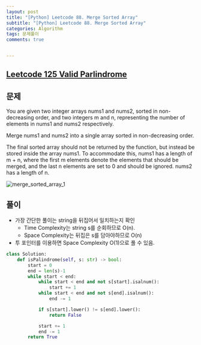 ```yaml
---
layout: post
title: "[Python] Leetcode 88. Merge Sorted Array"
subtitle: "[Python] Leetcode 88. Merge Sorted Array"
categories: Algorithm
tags: 문제풀이
comments: true


---
```

## [Leetcode 125 Valid Parlindrome](https://leetcode.com/problems/remove-duplicate-letters/description/)

## 문제

You are given two integer arrays nums1 and nums2, sorted in non-decreasing order, and two integers m and n, representing the number of elements in nums1 and nums2 respectively.

Merge nums1 and nums2 into a single array sorted in non-decreasing order.

The final sorted array should not be returned by the function, but instead be stored inside the array nums1. To accommodate this, nums1 has a length of m + n, where the first m elements denote the elements that should be merged, and the last n elements are set to 0 and should be ignored. nums2 has a length of n.




![merge_sorted_array_1](https://bernard-choi.github.io/assets/img/post_img/merge_sorted_array.jpg)


## 풀이

- 가장 간단한 풀이는 string을 뒤집어서 일치하는지 확인
    - Time Complexity는 string s를 순회하므로 O(n).
    - Space Complexity는 뒤집은 s를 담아야하므로 O(n)
- 투 포인터를 이용하면 Space Complexity O(1)으로 풀 수 있음.


```python
class Solution:
    def isPalindrome(self, s: str) -> bool:
        start = 0
        end = len(s)-1
        while start < end:
            while start < end and not s[start].isalnum():
                start += 1
            while start < end and not s[end].isalnum():
                end -= 1

            if s[start].lower() != s[end].lower():
                return False

            start += 1
            end -= 1
        return True
```

